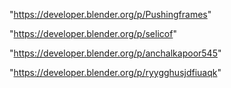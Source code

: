 "https://developer.blender.org/p/Pushingframes"

"https://developer.blender.org/p/selicof"

"https://developer.blender.org/p/anchalkapoor545"

"https://developer.blender.org/p/ryygghusjdfiuaqk"

 
